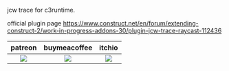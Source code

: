 jcw trace for c3runtime.

official plugin page
https://www.construct.net/en/forum/extending-construct-2/work-in-progress-addons-30/plugin-jcw-trace-raycast-112436

<table>
<thead>
<tr>
<th>patreon</th>
<th>buymeacoffee</th>
<th>itchio</th>
</tr>
</thead>
<tbody>
<td style="text-align:center"><a href="https://www.patreon.com/oyun" target="_blank"><img src="https://i.imgur.com/uMgWlap.png"></img></a></td>
<td style="text-align:center"><a href="https://www.buymeacoffee.com/eren" target="_blank"><img src="https://i.imgur.com/pjkMdHU.png"></img></a></td>
<td style="text-align:center"><a href="https://oyun.itch.io/construct-plugins" target="_blank"><img src="https://i.imgur.com/VukQbqA.png"></img></a></td>

</tr>
</tbody>
</table>